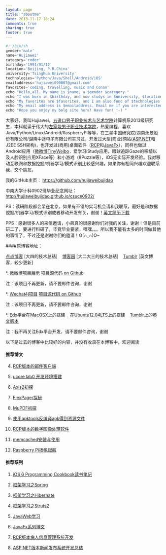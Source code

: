 ```yaml
---
layout: page
title: "aboutme"
date: 2013-11-17 18:24
comments: true
sharing: true
footer: true
---
```


```python
#! /bin/sh
gender='male'
name='Hujiawei'
category='coder'
birthday='1991/01/12'
location='Beijing, P.R.China'
university='Tsinghua University'
technologies='Python/Java/Shell/Android/iOS'
emailaddress='hujiawei090807@gmail.com'
favorites='coding, travelling, music and Conan'
echo "Hello,all. My name is $name, a $gender $category."
echo "I was born in $birthday, and now studys in $university, $location."
echo "My favorites are $favorites, and I am also fond of $technologies."
echo "My email address is $emailaddress. Email me if you are interested in $name."
echo "Hope you enjoy my bolg site here! Have fun! :-) "
```

大家好，我叫Hujiawei，[五道口男子职业技术与艺术学院](http://www.tsinghua.edu.cn/publish/th/index.html)计算机系2013级研究生，本科就读于伟大的[左家垅男子职业技术学院](http://www.csu.edu.cn/)，热爱编程，喜欢Java/Python/Linux/Android/RaspberryPi等等，在三星中国研究院/湖南永景股份有限公司/湖南中途电子有限公司实习过，开发过大型(商业)网站([ASP.NET](http://www.cnblogs.com/yinger/category/305399.html)和J2EE SSH架构)，也开发过(商用)桌面软件（[RCP](http://www.cnblogs.com/yinger/category/339483.html)和[JavaFx](http://www.cnblogs.com/yinger/category/372015.html)），同样也做过Android应用（[微微博TinyWeibo](http://hujiaweiyinger.diandian.com/post/2013-05-18/project_weiweibo)，爱学习iStudy应用，眼球追踪Gaze的移植以及人脸识别应用XFace等）和小游戏（8Puzzle等），iOS无实际开发经验。我对移动互联网和数据挖掘/机器学习/模式识别比较感兴趣，如果你有相同兴趣欢迎联系我，交个朋友。

<!-- [个人简历](http://hujiaweibujidao.github.io/resume.html) -->

我的GitHub主页： <https://github.com/hujiaweibujidao>

中南大学计科0902班毕业纪念网址：<http://hujiaweibujidao.github.io/csucs0902/>

PS：读研阶段都会呆在北京，如果有不错的实习机会请和我联系，最好是和数据挖掘/机器学习/模式识别或者移动开发有关，谢谢！[英文简历下载](http://hujiaweibujidao.github.io/resume2014.pdf)

PPS：感谢很多人的来信邀请，小弟真的很感谢你们对我的关注，谢谢！但是目前研二了，要进行科研了，毕竟毕业要紧，嘿嘿。。。所以我不能有太多的时间做其他的事情了，不过还是谢谢你们的邀请！O(∩_∩)O~

####原博客地址：

[点点博客](http://hujiaweiyinger.diandian.com)  [大四的技术总结] &nbsp;&nbsp; [博客园](http://www.cnblogs.com/yinger)  [大二大三的技术总结]  &nbsp;&nbsp; [Tumblr](http://hujiawei.tumblr.com)  [英文博客，较少更新]

*. <a href="http://hujiaweiyinger.diandian.com/post/2013-05-18/project_weiweibo" target="_blank">微微博项目展示</a> [项目源代码 on Github](https://github.com/hujiaweibujidao/TinyWeibo)

注：该项目不再更新，请不要邮件咨询，谢谢

*. <a href="http://hujiaweiyinger.diandian.com/post/2013-05-24/project_wechat4j" target="_blank">Wechat4j项目</a> [项目源代码 on Github](https://github.com/hujiaweibujidao/WeChat4j)

注：该项目不再更新，请不要邮件咨询，谢谢

*. <a href="http://hujiaweiyinger.diandian.com/post/2013-07-16/edx_build_edx_platform" target="_blank">Edx平台在MacOSX上的搭建</a>&nbsp;&nbsp;&nbsp;&nbsp;<a href="http://hujiaweiyinger.diandian.com/post/2013-07-27/install_edx-platform_on_ubuntu12.04" target="_blank">在Ubuntu12.04LTS上的搭建</a>&nbsp;&nbsp;&nbsp;&nbsp;<a href="http://hujiawei.tumblr.com/post/56574509577/the-instructions-to-install-edx-platform-on-ubuntu12-04" target="_blank">Tumblr上的英文版本</a>

注：我不再关注Edx平台开发，请不要邮件咨询，谢谢

以下是过去的博客中比较好的内容，并没有收录在本博客中，欢迎阅读

####  推荐博文

4. <a href="http://hujiaweiyinger.diandian.com/post/2013-05-18/project_rcp_mail_client" target="_blank">RCP版本的邮件客户端</a>

5. <a href="http://hujiaweiyinger.diandian.com/post/2013-05-18/build_ucore_lab_evironment" target="_blank">ucore lab0 开发环境搭建</a>

6. <a href="http://hujiaweiyinger.diandian.com/post/2013-05-31/axis2_first_try" target="_blank">Axis2初探</a>

7. <a href="http://hujiaweiyinger.diandian.com/post/2013-05-19/flexpager_search" target="_blank">FlexPager探秘</a>

8. <a href="http://hujiaweiyinger.diandian.com/post/2013-05-18/mupdf_first_try" target="_blank">MuPDF初探</a>

9. <a href="http://hujiaweiyinger.diandian.com/post/2013-05-19/apktool_apk" target="_blank">使用apktools反编译apk得到资源文件</a>
 
10. <a href="http://hujiaweiyinger.diandian.com/post/2013-05-18/project_rcp_digital_image_process" target="_blank">RCP版本的数字图像处理软件</a>

11. <a href="http://hujiaweiyinger.diandian.com/post/2013-09-09/memcached" target="_blank">memcached安装与使用</a>

12. <a href="http://hujiaweiyinger.diandian.com/post/2013-09-03/raspberrypi_start" target="_blank">Raspberry Pi扬帆起航</a>



####  推荐系列

1. <a href="http://hujiaweiyinger.diandian.com/post/2013-06-04/ios6_list" target="_blank">iOS 6 Programming Cookbook读书笔记</a>

2. <a href="http://www.cnblogs.com/yinger/category/317241.html" target="_blank">框架学习之Spring</a>

3. <a href="http://www.cnblogs.com/yinger/category/315885.html" target="_blank">框架学习之Hibernate</a>

4. <a href="http://www.cnblogs.com/yinger/category/311933.html" target="_blank">框架学习之Struts2</a>

5. <a href="http://www.cnblogs.com/yinger/category/312985.html" target="_blank">JavaWeb学习</a>

6. <a href="http://www.cnblogs.com/yinger/category/372015.html" target="_blank">JavaFx系列博文</a>

7. <a href="http://www.cnblogs.com/yinger/category/339483.html" target="_blank">RCP版本病人信息管理系统开发</a>

8. <a href="http://www.cnblogs.com/yinger/category/305399.html" target="_blank">ASP.NET版本新闻发布系统开发总结</a>


